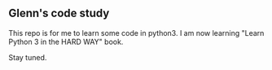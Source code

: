 ## Glenn's code study

This repo is for me to learn some code in python3.  I am now learning "Learn Python 3 in the HARD WAY" book. 

Stay tuned. 
